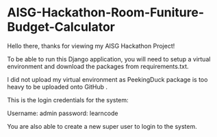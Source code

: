 # AISG-Hackathon-Room-Funiture-Budget-Calculator
 
Hello there, thanks for viewing my AISG Hackathon Project!

To be able to run this Django application, you will need to setup a virtual environment and download the packages from requirements.txt.

I did not upload my virtual environment as PeekingDuck package is too heavy to be uploaded onto GitHub . 

This is the login credentials for the system:

Username: admin
password: learncode

You are also able to create a new super user to login to the system. 

